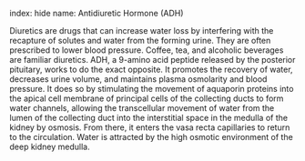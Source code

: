 index: hide
name: Antidiuretic Hormone (ADH)

Diuretics are drugs that can increase water loss by interfering with the recapture of solutes and water from the forming urine. They are often prescribed to lower blood pressure. Coffee, tea, and alcoholic beverages are familiar diuretics. ADH, a 9-amino acid peptide released by the posterior pituitary, works to do the exact opposite. It promotes the recovery of water, decreases urine volume, and maintains plasma osmolarity and blood pressure. It does so by stimulating the movement of aquaporin proteins into the apical cell membrane of principal cells of the collecting ducts to form water channels, allowing the transcellular movement of water from the lumen of the collecting duct into the interstitial space in the medulla of the kidney by osmosis. From there, it enters the vasa recta capillaries to return to the circulation. Water is attracted by the high osmotic environment of the deep kidney medulla.

